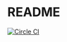 # README

[![Circle CI](https://circleci.com/gh/SLP-KBIT/AppLoader.svg?style=shield)](https://circleci.com/gh/SLP-KBIT/AppLoader)
